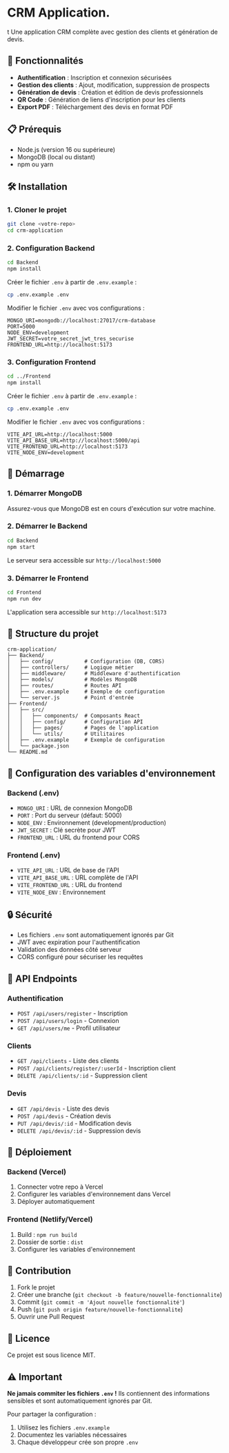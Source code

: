 # CRM Application.
t
Une application CRM complète avec gestion des clients et génération de devis.

## 🚀 Fonctionnalités

- **Authentification** : Inscription et connexion sécurisées
- **Gestion des clients** : Ajout, modification, suppression de prospects
- **Génération de devis** : Création et édition de devis professionnels
- **QR Code** : Génération de liens d'inscription pour les clients
- **Export PDF** : Téléchargement des devis en format PDF

## 📋 Prérequis

- Node.js (version 16 ou supérieure)
- MongoDB (local ou distant)
- npm ou yarn

## 🛠️ Installation

### 1. Cloner le projet
```bash
git clone <votre-repo>
cd crm-application
```

### 2. Configuration Backend

```bash
cd Backend
npm install
```

Créer le fichier `.env` à partir de `.env.example` :
```bash
cp .env.example .env
```

Modifier le fichier `.env` avec vos configurations :
```env
MONGO_URI=mongodb://localhost:27017/crm-database
PORT=5000
NODE_ENV=development
JWT_SECRET=votre_secret_jwt_tres_securise
FRONTEND_URL=http://localhost:5173
```

### 3. Configuration Frontend

```bash
cd ../Frontend
npm install
```

Créer le fichier `.env` à partir de `.env.example` :
```bash
cp .env.example .env
```

Modifier le fichier `.env` avec vos configurations :
```env
VITE_API_URL=http://localhost:5000
VITE_API_BASE_URL=http://localhost:5000/api
VITE_FRONTEND_URL=http://localhost:5173
VITE_NODE_ENV=development
```

## 🚀 Démarrage

### 1. Démarrer MongoDB
Assurez-vous que MongoDB est en cours d'exécution sur votre machine.

### 2. Démarrer le Backend
```bash
cd Backend
npm start
```
Le serveur sera accessible sur `http://localhost:5000`

### 3. Démarrer le Frontend
```bash
cd Frontend
npm run dev
```
L'application sera accessible sur `http://localhost:5173`

## 📁 Structure du projet

```
crm-application/
├── Backend/
│   ├── config/          # Configuration (DB, CORS)
│   ├── controllers/     # Logique métier
│   ├── middleware/      # Middleware d'authentification
│   ├── models/          # Modèles MongoDB
│   ├── routes/          # Routes API
│   ├── .env.example     # Exemple de configuration
│   └── server.js        # Point d'entrée
├── Frontend/
│   ├── src/
│   │   ├── components/  # Composants React
│   │   ├── config/      # Configuration API
│   │   ├── pages/       # Pages de l'application
│   │   └── utils/       # Utilitaires
│   ├── .env.example     # Exemple de configuration
│   └── package.json
└── README.md
```

## 🔧 Configuration des variables d'environnement

### Backend (.env)
- `MONGO_URI` : URL de connexion MongoDB
- `PORT` : Port du serveur (défaut: 5000)
- `NODE_ENV` : Environnement (development/production)
- `JWT_SECRET` : Clé secrète pour JWT
- `FRONTEND_URL` : URL du frontend pour CORS

### Frontend (.env)
- `VITE_API_URL` : URL de base de l'API
- `VITE_API_BASE_URL` : URL complète de l'API
- `VITE_FRONTEND_URL` : URL du frontend
- `VITE_NODE_ENV` : Environnement

## 🔒 Sécurité

- Les fichiers `.env` sont automatiquement ignorés par Git
- JWT avec expiration pour l'authentification
- Validation des données côté serveur
- CORS configuré pour sécuriser les requêtes

## 📝 API Endpoints

### Authentification
- `POST /api/users/register` - Inscription
- `POST /api/users/login` - Connexion
- `GET /api/users/me` - Profil utilisateur

### Clients
- `GET /api/clients` - Liste des clients
- `POST /api/clients/register/:userId` - Inscription client
- `DELETE /api/clients/:id` - Suppression client

### Devis
- `GET /api/devis` - Liste des devis
- `POST /api/devis` - Création devis
- `PUT /api/devis/:id` - Modification devis
- `DELETE /api/devis/:id` - Suppression devis

## 🚀 Déploiement

### Backend (Vercel)
1. Connecter votre repo à Vercel
2. Configurer les variables d'environnement dans Vercel
3. Déployer automatiquement

### Frontend (Netlify/Vercel)
1. Build : `npm run build`
2. Dossier de sortie : `dist`
3. Configurer les variables d'environnement

## 🤝 Contribution

1. Fork le projet
2. Créer une branche (`git checkout -b feature/nouvelle-fonctionnalite`)
3. Commit (`git commit -m 'Ajout nouvelle fonctionnalité'`)
4. Push (`git push origin feature/nouvelle-fonctionnalite`)
5. Ouvrir une Pull Request

## 📄 Licence

Ce projet est sous licence MIT.

## ⚠️ Important

**Ne jamais commiter les fichiers `.env` !** Ils contiennent des informations sensibles et sont automatiquement ignorés par Git.

Pour partager la configuration :
1. Utilisez les fichiers `.env.example`
2. Documentez les variables nécessaires
3. Chaque développeur crée son propre `.env`